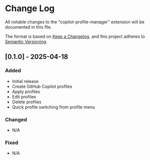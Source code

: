 # Change Log

All notable changes to the "copilot-profile-manager" extension will be documented in this file.

The format is based on [Keep a Changelog](http://keepachangelog.com/),
and this project adheres to [Semantic Versioning](https://semver.org/spec/v2.0.0.html).

## [0.1.0] - 2025-04-18

### Added

- Initial release
- Create GitHub Copilot profiles
- Apply profiles
- Edit profiles
- Delete profiles
- Quick profile switching from profile menu

### Changed

- N/A

### Fixed

- N/A
